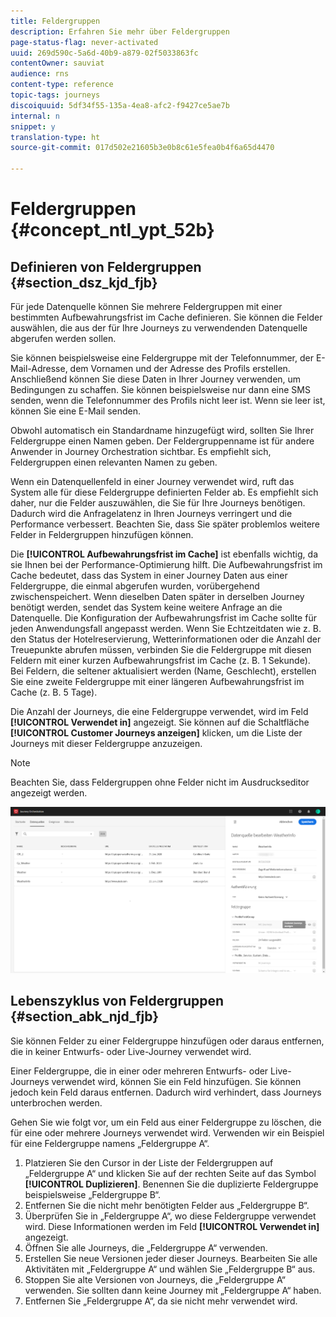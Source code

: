 ```yaml
---
title: Feldergruppen
description: Erfahren Sie mehr über Feldergruppen
page-status-flag: never-activated
uuid: 269d590c-5a6d-40b9-a879-02f5033863fc
contentOwner: sauviat
audience: rns
content-type: reference
topic-tags: journeys
discoiquuid: 5df34f55-135a-4ea8-afc2-f9427ce5ae7b
internal: n
snippet: y
translation-type: ht
source-git-commit: 017d502e21605b3e0b8c61e5fea0b4f6a65d4470

---
```




# Feldergruppen {#concept_ntl_ypt_52b}

## Definieren von Feldergruppen {#section_dsz_kjd_fjb}

Für jede Datenquelle können Sie mehrere Feldergruppen mit einer bestimmten Aufbewahrungsfrist im Cache definieren. Sie können die Felder auswählen, die aus der für Ihre Journeys zu verwendenden Datenquelle abgerufen werden sollen.

Sie können beispielsweise eine Feldergruppe mit der Telefonnummer, der E-Mail-Adresse, dem Vornamen und der Adresse des Profils erstellen. Anschließend können Sie diese Daten in Ihrer Journey verwenden, um Bedingungen zu schaffen. Sie können beispielsweise nur dann eine SMS senden, wenn die Telefonnummer des Profils nicht leer ist. Wenn sie leer ist, können Sie eine E-Mail senden.

Obwohl automatisch ein Standardname hinzugefügt wird, sollten Sie Ihrer Feldergruppe einen Namen geben. Der Feldergruppenname ist für andere Anwender in Journey Orchestration sichtbar. Es empfiehlt sich, Feldergruppen einen relevanten Namen zu geben.

Wenn ein Datenquellenfeld in einer Journey verwendet wird, ruft das System alle für diese Feldergruppe definierten Felder ab. Es empfiehlt sich daher, nur die Felder auszuwählen, die Sie für Ihre Journeys benötigen. Dadurch wird die Anfragelatenz in Ihren Journeys verringert und die Performance verbessert. Beachten Sie, dass Sie später problemlos weitere Felder in Feldergruppen hinzufügen können.

Die **[!UICONTROL Aufbewahrungsfrist im Cache]** ist ebenfalls wichtig, da sie Ihnen bei der Performance-Optimierung hilft. Die Aufbewahrungsfrist im Cache bedeutet, dass das System in einer Journey Daten aus einer Feldergruppe, die einmal abgerufen wurden, vorübergehend zwischenspeichert. Wenn dieselben Daten später in derselben Journey benötigt werden, sendet das System keine weitere Anfrage an die Datenquelle. Die Konfiguration der Aufbewahrungsfrist im Cache sollte für jeden Anwendungsfall angepasst werden. Wenn Sie Echtzeitdaten wie z. B. den Status der Hotelreservierung, Wetterinformationen oder die Anzahl der Treuepunkte abrufen müssen, verbinden Sie die Feldergruppe mit diesen Feldern mit einer kurzen Aufbewahrungsfrist im Cache (z. B. 1 Sekunde). Bei Feldern, die seltener aktualisiert werden (Name, Geschlecht), erstellen Sie eine zweite Feldergruppe mit einer längeren Aufbewahrungsfrist im Cache (z. B. 5 Tage).

Die Anzahl der Journeys, die eine Feldergruppe verwendet, wird im Feld **[!UICONTROL Verwendet in]** angezeigt. Sie können auf die Schaltfläche **[!UICONTROL Customer Journeys anzeigen]** klicken, um die Liste der Journeys mit dieser Feldergruppe anzuzeigen.

>[!NOTE]
>
>Beachten Sie, dass Feldergruppen ohne Felder nicht im Ausdruckseditor angezeigt werden.

![](../assets/journey3bis.png)

## Lebenszyklus von Feldergruppen {#section_abk_njd_fjb}

Sie können Felder zu einer Feldergruppe hinzufügen oder daraus entfernen, die in keiner Entwurfs- oder Live-Journey verwendet wird.

Einer Feldergruppe, die in einer oder mehreren Entwurfs- oder Live-Journeys verwendet wird, können Sie ein Feld hinzufügen. Sie können jedoch kein Feld daraus entfernen. Dadurch wird verhindert, dass Journeys unterbrochen werden.

Gehen Sie wie folgt vor, um ein Feld aus einer Feldergruppe zu löschen, die für eine oder mehrere Journeys verwendet wird. Verwenden wir ein Beispiel für eine Feldergruppe namens „Feldergruppe A“.

1. Platzieren Sie den Cursor in der Liste der Feldergruppen auf „Feldergruppe A“ und klicken Sie auf der rechten Seite auf das Symbol **[!UICONTROL Duplizieren]**. Benennen Sie die duplizierte Feldergruppe beispielsweise „Feldergruppe B“.
1. Entfernen Sie die nicht mehr benötigten Felder aus „Feldergruppe B“.
1. Überprüfen Sie in „Feldergruppe A“, wo diese Feldergruppe verwendet wird. Diese Informationen werden im Feld **[!UICONTROL Verwendet in]** angezeigt.
1. Öffnen Sie alle Journeys, die „Feldergruppe A“ verwenden.
1. Erstellen Sie neue Versionen jeder dieser Journeys. Bearbeiten Sie alle Aktivitäten mit „Feldergruppe A“ und wählen Sie „Feldergruppe B“ aus.
1. Stoppen Sie alte Versionen von Journeys, die „Feldergruppe A“ verwenden. Sie sollten dann keine Journey mit „Feldergruppe A“ haben.
1. Entfernen Sie „Feldergruppe A“, da sie nicht mehr verwendet wird.
